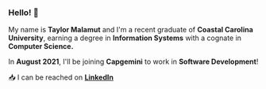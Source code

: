 ### Hello! 👋

My name is **Taylor Malamut** and I'm a recent graduate of **Coastal Carolina University**, earning a degree in **Information Systems** with a cognate in **Computer Science.**

In **August 2021**, I'll be joining **Capgemini** to work in **Software Development**! 

:inbox_tray: I can be reached on [**LinkedIn**](https://www.linkedin.com/in/tmalamut)

<!--
**tmalamut/tmalamut** is a ✨ _special_ ✨ repository because its `README.md` (this file) appears on your GitHub profile.

Here are some ideas to get you started:


- 👯 I’m looking to collaborate on ...
- 🤔 I’m looking for help with ...
- 💬 Ask me about ...
- 📫 How to reach me: ...
- 😄 Pronouns: ...
- ⚡ Fun fact: ...
-->
